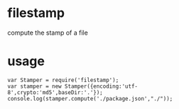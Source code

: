 filestamp
=========

compute the stamp of a file


usage
=========
    var Stamper = require('filestamp');
    var stamper = new Stamper({encoding:'utf-8',crypto:'md5',baseDir:'.'});
    console.log(stamper.compute('./package.json',"./"));
